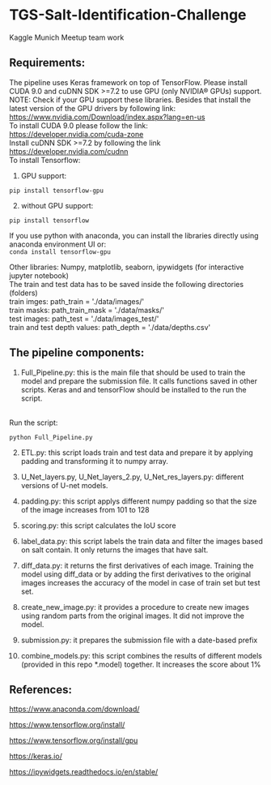 # TGS-Salt-Identification-Challenge
Kaggle Munich Meetup team work
## Requirements:
The pipeline uses Keras framework on top of TensorFlow. Please install CUDA 9.0 and cuDNN SDK >=7.2 to use GPU (only NVIDIA® GPUs) support.
<br />
NOTE: Check if your GPU support these libraries. Besides that install the latest version of the GPU drivers by following link:
<br />
https://www.nvidia.com/Download/index.aspx?lang=en-us
<br />
To install CUDA 9.0 please follow the link:
<br />
https://developer.nvidia.com/cuda-zone
<br />
Install cuDNN SDK >=7.2 by following the link
<br />
https://developer.nvidia.com/cudnn
<br />
To install Tensorflow:
<br />
1. GPU support:

`pip install tensorflow-gpu`

2. without GPU support:

`pip install tensorflow`

If you use python with anaconda, you can install the libraries directly using anaconda environment UI or:
<br />
`conda install tensorflow-gpu`

Other libraries:
Numpy, matplotlib, seaborn, ipywidgets (for interactive jupyter notebook)
<br />
The train and test data has to be saved inside the following directories (folders) <br />
train imges: path_train = './data/images/' <br />
train masks: path_train_mask = './data/masks/' <br />
test images: path_test = './data/images_test/' <br />
train and test depth values: path_depth = './data/depths.csv' <br />

## The pipeline components:
1. Full_Pipeline.py: this is the main file that should be used to train the model and prepare the submission file. It calls functions saved in other scripts. Keras and and tensorFlow should be installed to the run the script.
<br />
Run the script:

`python Full_Pipeline.py`

2. ETL.py: this script loads train and test data and prepare it by applying padding and transforming it to numpy array.

3. U_Net_layers.py, U_Net_layers_2.py, U_Net_res_layers.py: different versions of U-net models.

4. padding.py: this script applys different numpy padding so that the size of the image increases from 101 to 128

5. scoring.py: this script calculates the IoU score

6. label_data.py: this script labels the train data and filter the images based on salt contain. It only returns the images that have salt.

7. diff_data.py: it returns the first derivatives of each image. Training the model using diff_data or by adding the first derivatives to the original images increases the accuracy of the model in case of train set but test set.

8. create_new_image.py: it provides a procedure to create new images using random parts from the original images. It did not improve the model.

9. submission.py: it prepares the submission file with a date-based prefix

10. combine_models.py: this script combines the results of different models (provided in this repo *.model) together. It increases the score about 1%

## References:
https://www.anaconda.com/download/

https://www.tensorflow.org/install/

https://www.tensorflow.org/install/gpu

https://keras.io/

https://ipywidgets.readthedocs.io/en/stable/

